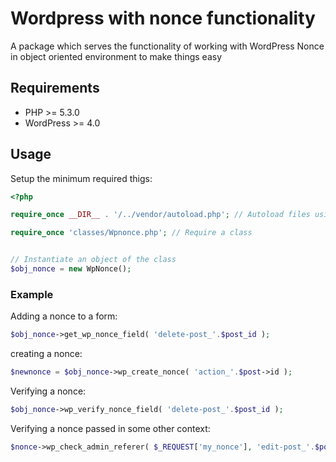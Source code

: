 # Wordpress with nonce functionality
A package which serves the functionality of working with WordPress Nonce in object oriented environment to make things easy


## Requirements

* PHP >= 5.3.0
* WordPress >= 4.0


## Usage

Setup the minimum required thigs:

```php
<?php 

require_once __DIR__ . '/../vendor/autoload.php'; // Autoload files using Composer autoload

require_once 'classes/Wpnonce.php'; // Require a class


// Instantiate an object of the class
$obj_nonce = new WpNonce();
```
### Example


Adding a nonce to a form:

```php
$obj_nonce->get_wp_nonce_field( 'delete-post_'.$post_id );
```

creating a nonce:

```php
$newnonce = $obj_nonce->wp_create_nonce( 'action_'.$post->id );
```

Verifying a nonce:

```php
$obj_nonce->wp_verify_nonce_field( 'delete-post_'.$post_id );
```

Verifying a nonce passed in some other context:

```php
$nonce->wp_check_admin_referer( $_REQUEST['my_nonce'], 'edit-post_'.$post->ID );
```

